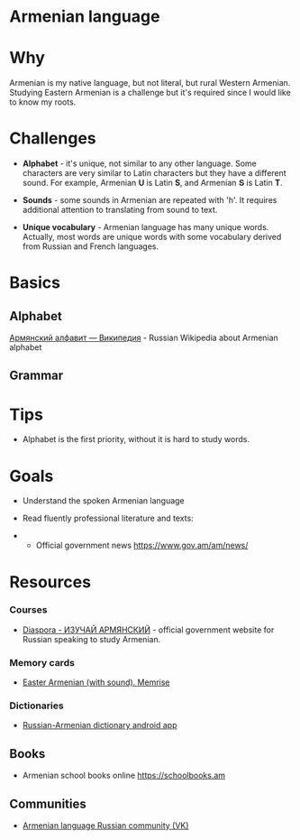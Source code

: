 # Armenian language

# Why

Armenian is my native language, but not literal, but rural Western Armenian. Studying Eastern Armenian is a challenge but it's required since I would like to know my roots.

# Challenges

- **Alphabet** - it's unique, not similar to any other language. Some characters are very similar to Latin characters but they have a different sound. For example, Armenian **Ս** is Latin **S**, and Armenian **Տ** is Latin **T**.

- **Sounds** - some sounds in Armenian are repeated with 'h'. It requires additional attention to translating from sound to text.

- **Unique vocabulary** - Armenian language has many unique words. Actually, most words are unique words with some vocabulary derived from Russian and French languages.

# Basics

## Alphabet

[Армянский алфавит — Википедия](https://ru.wikipedia.org/wiki/%D0%90%D1%80%D0%BC%D1%8F%D0%BD%D1%81%D0%BA%D0%B8%D0%B9_%D0%B0%D0%BB%D1%84%D0%B0%D0%B2%D0%B8%D1%82) - Russian Wikipedia about Armenian alphabet

## Grammar

# Tips

* Alphabet is the first priority, without it is hard to study words.

# Goals

- Understand the spoken Armenian language

- Read fluently professional literature and texts: 

- - Official government news https://www.gov.am/am/news/ 

# Resources

### Courses

* [Diaspora - ИЗУЧАЙ АРМЯНСКИЙ](http://diaspora.gov.am/ru/pages/137/learn-Armenian) - official government website for Russian speaking to study Armenian.



### Memory cards

- [Easter Armenian (with sound). Memrise](https://app.memrise.com/course/2071225/eastern-armenian-with-sound/)

### Dictionaries

- [Russian-Armenian dictionary android app](https://play.google.com/store/apps/details?id=sir.oganesyan.armyanskiylang)

## Books

* Armenian school books online https://schoolbooks.am

## Communities

- [Armenian language Russian community (VK)](https://vk.com/armyaz)
